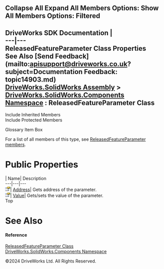        

 Collapse All Expand All  Members Options: Show All  Members Options: Filtered   
---  
DriveWorks SDK Documentation  |   
---|---  
ReleasedFeatureParameter Class Properties   
See Also [Send Feedback](mailto:apisupport@driveworks.co.uk?subject=Documentation Feedback: topic14903.md)  
[DriveWorks.SolidWorks Assembly](topic13342.md) > [DriveWorks.SolidWorks.Components Namespace](topic13925.md) : ReleasedFeatureParameter Class  
---  
  
Include Inherited Members    
Include Protected Members    


Glossary Item Box

For a list of all members of this type, see [ReleasedFeatureParameter members](topic14904.md).

# Public Properties

| Name| Description  
---|---|---  
![Public Property](dotnetimages/publicProperty.gif)| [Address](topic14909.md)| Gets address of the parameter.   
![Public Property](dotnetimages/publicProperty.gif)| [Value](topic14910.md)| Gets/sets the value of the parameter.   
Top

# See Also

#### Reference

[ReleasedFeatureParameter Class](topic14903.md)   
[DriveWorks.SolidWorks.Components Namespace](topic13925.md)

©2024 DriveWorks Ltd. All Rights Reserved.
